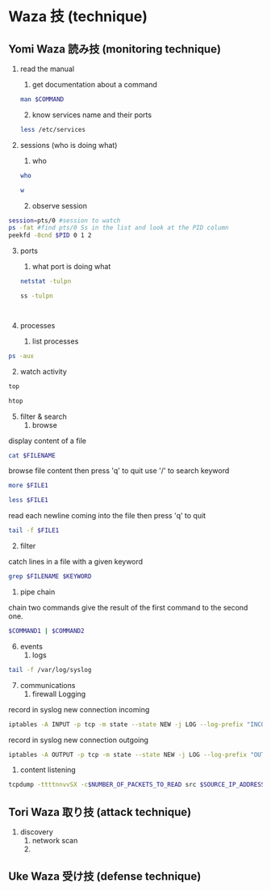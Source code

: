 # Waza 技 (technique)

## Yomi Waza 読み技 (monitoring technique)

1. read the manual
   1. get documentation about a command
   ```bash
   man $COMMAND
   ```
   2. know services name and their ports 
   ```bash
   less /etc/services
   ```

2. sessions (who is doing what)
   1. who 
   ```bash
   who
   ```

   ```bash
   w
   ```
   2. observe session
```bash
session=pts/0 #session to watch
ps -fat #find pts/0 Ss in the list and look at the PID column
peekfd -8cnd $PID 0 1 2
```

3. ports
   1. what port is doing what

   ```bash
   netstat -tulpn
   ```

   ```bash
   ss -tulpn
   ```

   ```bash

   ```


   ```bash

   ```


4. processes
   1. list processes
```bash
ps -aux
```
   2. watch activity
```bash
top
```
```bash
htop
```

5. filter & search
   1. browse

display content of a file
```bash
cat $FILENAME
```

browse file content then press 'q' to quit use '/' to search keyword
```bash
more $FILE1
```
```bash
less $FILE1
```

read each newline coming into the file then press 'q' to quit
```bash
tail -f $FILE1
```

   2. filter

catch lines in a file with a given keyword
```bash
grep $FILENAME $KEYWORD
```
   1. pipe chain

chain two commands give the result of the first command to the second one.
```bash
$COMMAND1 | $COMMAND2
```

6. events
   1. logs

```bash
tail -f /var/log/syslog
```
7. communications
   1. firewall Logging

record in syslog new connection incoming
```bash
iptables -A INPUT -p tcp -m state --state NEW -j LOG --log-prefix "INCOMING connection "
```
record in syslog new connection outgoing
```bash
iptables -A OUTPUT -p tcp -m state --state NEW -j LOG --log-prefix "OUTGOING connection "
```

   1. content listening

```bash
tcpdump -ttttnnvvSX -c$NUMBER_OF_PACKETS_TO_READ src $SOURCE_IP_ADDRESS and dst port $DESTINATION_PORT
```



## Tori Waza 取り技 (attack technique)

1. discovery
   1. network scan
   2. 



## Uke Waza</a> 受け技 (defense technique)